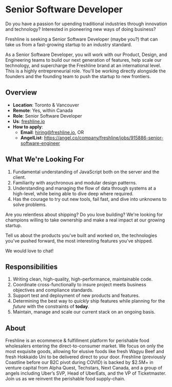 # Senior Software Developer

Do you have a passion for upending traditional industries through innovation and
technology? Interested in pioneering new ways of doing business?

Freshline is seeking a Senior Software Developer (maybe you?) that can take us
from a fast-growing startup to an industry standard.

As a Senior Software Developer, you will work with our Product, Design, and
Engineering teams to build our next generation of features, help scale our
technology, and supercharge the Freshline brand at an international level. This
is a highly entrepreneurial role. You'll be working directly alongside the
founders and the founding team to push the startup to new frontiers.

## Overview

- **Location**: Toronto & Vancouver
- **Remote**: Yes, within Canada
- **Role**: Senior Software Developer
- **Us**: [freshline.io](https://freshline.io/)
- **How to apply**:
    - **Email**: [hiring@freshline.io](mailto:hiring@freshline.io), OR
    - **AngelList**:
      https://angel.co/company/freshline/jobs/915886-senior-software-engineer

## What We're Looking For

1. Fundamental understanding of JavaScript both on the server and the client.
2. Familiarity with asychronous and modular design patterns.
3. Understanding and managing the flow of data through systems at a high-level,
   while being able to dive deep where required.
4. Has the courage to try out new tools, fail fast, and dive into unknowns to
   solve problems.

Are you relentless about shipping? Do you love building? We're looking for
champions willing to take ownership and make a real impact at our growing
startup.

Tell us about the products you've built and worked on, the technologies you've
pushed forward, the most interesting features you've shipped.

We would love to chat!

## Responsibilities

1. Writing clean, high-quality, high-performance, maintainable code.
2. Coordinate cross-functionally to insure project meets business objectives and
   compliance standards.
3. Support test and deployment of new products and features.
4. Determining the best way to _quickly_ ship features while planning for the
   _future_ with the constraints of **today**.
5. Maintain, manage and scale our current stack on an ongoing basis. 

## About

Freshline is an ecommerce & fulfillment platform for perishable food wholesalers
entering the direct-to-consumer market. We focus on only the most exquisite
goods, allowing for elusive foods like fresh Wagyu Beef and fresh Hokkaido Uni
to be delivered direct to your door. Freshline (previously Coastline before our
B2C pivot during COVID) is backed by $2.5M+ in venture capital from Alpha Quest,
Techstars, Next Canada, and a group of angels including Uber’s SVP, Head of
UberEats, and the VP of Ticketmaster. Join us as we reinvent the perishable food
supply-chain.

